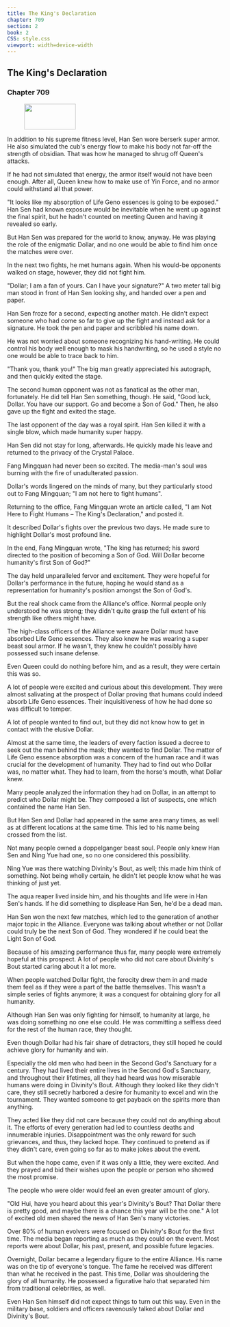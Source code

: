 ```yaml
---
title: The King's Declaration
chapter: 709
section: 2
book: 2
CSS: style.css
viewport: width=device-width
---
```


## The King's Declaration

### Chapter 709

<figure>
	<img src="../Images/gem.gif" alt="" id="gem" width="120" height="60" />
</figure>

In addition to his supreme fitness level, Han Sen wore berserk super armor. He also simulated the cub's energy flow to make his body not far-off the strength of obsidian. That was how he managed to shrug off Queen's attacks.

If he had not simulated that energy, the armor itself would not have been enough. After all, Queen knew how to make use of Yin Force, and no armor could withstand all that power.

"It looks like my absorption of Life Geno essences is going to be exposed." Han Sen had known exposure would be inevitable when he went up against the final spirit, but he hadn't counted on meeting Queen and having it revealed so early.

But Han Sen was prepared for the world to know, anyway. He was playing the role of the enigmatic Dollar, and no one would be able to find him once the matches were over.

In the next two fights, he met humans again. When his would-be opponents walked on stage, however, they did not fight him.

"Dollar; I am a fan of yours. Can I have your signature?" A two meter tall big man stood in front of Han Sen looking shy, and handed over a pen and paper.

Han Sen froze for a second, expecting another match. He didn't expect someone who had come so far to give up the fight and instead ask for a signature. He took the pen and paper and scribbled his name down.

He was not worried about someone recognizing his hand-writing. He could control his body well enough to mask his handwriting, so he used a style no one would be able to trace back to him.

"Thank you, thank you!" The big man greatly appreciated his autograph, and then quickly exited the stage.

The second human opponent was not as fanatical as the other man, fortunately. He did tell Han Sen something, though. He said, "Good luck, Dollar. You have our support. Go and become a Son of God." Then, he also gave up the fight and exited the stage.

The last opponent of the day was a royal spirit. Han Sen killed it with a single blow, which made humanity super happy.

Han Sen did not stay for long, afterwards. He quickly made his leave and returned to the privacy of the Crystal Palace.

Fang Mingquan had never been so excited. The media-man's soul was burning with the fire of unadulterated passion.

Dollar's words lingered on the minds of many, but they particularly stood out to Fang Mingquan; "I am not here to fight humans".

Returning to the office, Fang Mingquan wrote an article called, "I am Not Here to Fight Humans – The King's Declaration," and posted it.

It described Dollar's fights over the previous two days. He made sure to highlight Dollar's most profound line.

In the end, Fang Mingquan wrote, "The king has returned; his sword directed to the position of becoming a Son of God. Will Dollar become humanity's first Son of God?"

The day held unparalleled fervor and excitement. They were hopeful for Dollar's performance in the future, hoping he would stand as a representation for humanity's position amongst the Son of God's.

But the real shock came from the Alliance's office. Normal people only understood he was strong; they didn't quite grasp the full extent of his strength like others might have.

The high-class officers of the Alliance were aware Dollar must have absorbed Life Geno essences. They also knew he was wearing a super beast soul armor. If he wasn't, they knew he couldn't possibly have possessed such insane defense.

Even Queen could do nothing before him, and as a result, they were certain this was so.

A lot of people were excited and curious about this development. They were almost salivating at the prospect of Dollar proving that humans could indeed absorb Life Geno essences. Their inquisitiveness of how he had done so was difficult to temper.

A lot of people wanted to find out, but they did not know how to get in contact with the elusive Dollar.

Almost at the same time, the leaders of every faction issued a decree to seek out the man behind the mask; they wanted to find Dollar. The matter of Life Geno essence absorption was a concern of the human race and it was crucial for the development of humanity. They had to find out who Dollar was, no matter what. They had to learn, from the horse's mouth, what Dollar knew.

Many people analyzed the information they had on Dollar, in an attempt to predict who Dollar might be. They composed a list of suspects, one which contained the name Han Sen.

But Han Sen and Dollar had appeared in the same area many times, as well as at different locations at the same time. This led to his name being crossed from the list.

Not many people owned a doppelganger beast soul. People only knew Han Sen and Ning Yue had one, so no one considered this possibility.

Ning Yue was there watching Divinity's Bout, as well; this made him think of something. Not being wholly certain, he didn't let people know what he was thinking of just yet.

The aqua reaper lived inside him, and his thoughts and life were in Han Sen's hands. If he did something to displease Han Sen, he'd be a dead man.

Han Sen won the next few matches, which led to the generation of another major topic in the Alliance. Everyone was talking about whether or not Dollar could truly be the next Son of God. They wondered if he could beat the Light Son of God.

Because of his amazing performance thus far, many people were extremely hopeful at this prospect. A lot of people who did not care about Divinity's Bout started caring about it a lot more.

When people watched Dollar fight, the ferocity drew them in and made them feel as if they were a part of the battle themselves. This wasn't a simple series of fights anymore; it was a conquest for obtaining glory for all humanity.

Although Han Sen was only fighting for himself, to humanity at large, he was doing something no one else could. He was committing a selfless deed for the rest of the human race, they thought.

Even though Dollar had his fair share of detractors, they still hoped he could achieve glory for humanity and win.

Especially the old men who had been in the Second God's Sanctuary for a century. They had lived their entire lives in the Second God's Sanctuary, and throughout their lifetimes, all they had heard was how miserable humans were doing in Divinity's Bout. Although they looked like they didn't care, they still secretly harbored a desire for humanity to excel and win the tournament. They wanted someone to get payback on the spirits more than anything.

They acted like they did not care because they could not do anything about it. The efforts of every generation had led to countless deaths and innumerable injuries. Disappointment was the only reward for such grievances, and thus, they lacked hope. They continued to pretend as if they didn't care, even going so far as to make jokes about the event.

But when the hope came, even if it was only a little, they were excited. And they prayed and bid their wishes upon the people or person who showed the most promise.

The people who were older would feel an even greater amount of glory.

"Old Hui, have you heard about this year's Divinity's Bout? That Dollar there is pretty good, and maybe there is a chance this year will be the one." A lot of excited old men shared the news of Han Sen's many victories.

Over 80% of human evolvers were focused on Divinity's Bout for the first time. The media began reporting as much as they could on the event. Most reports were about Dollar, his past, present, and possible future legacies.

Overnight, Dollar became a legendary figure to the entire Alliance. His name was on the tip of everyone's tongue. The fame he received was different than what he received in the past. This time, Dollar was shouldering the glory of all humanity. He possessed a figurative halo that separated him from traditional celebrities, as well.

Even Han Sen himself did not expect things to turn out this way. Even in the military base, soldiers and officers ravenously talked about Dollar and Divinity's Bout.